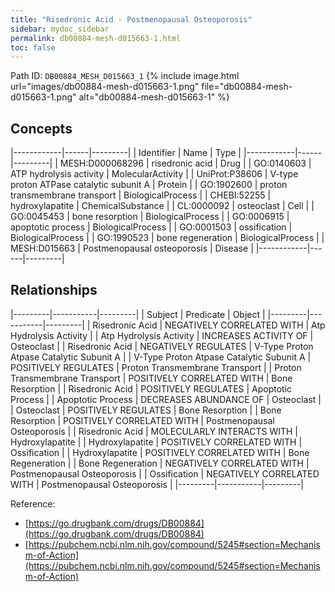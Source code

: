 ```yaml
---
title: "Risedronic Acid - Postmenopausal Osteoporosis"
sidebar: mydoc_sidebar
permalink: db00884-mesh-d015663-1.html
toc: false 
---
```



Path ID: `DB00884_MESH_D015663_1`
{% include image.html url="images/db00884-mesh-d015663-1.png" file="db00884-mesh-d015663-1.png" alt="db00884-mesh-d015663-1" %}

## Concepts

|------------|------|---------|
| Identifier | Name | Type    |
|------------|------|---------|
| MESH:D000068296 | risedronic acid | Drug |
| GO:0140603 | ATP hydrolysis activity | MolecularActivity |
| UniProt:P38606 | V-type proton ATPase catalytic subunit A | Protein |
| GO:1902600 | proton transmembrane transport | BiologicalProcess |
| CHEBI:52255 | hydroxylapatite | ChemicalSubstance |
| CL:0000092 | osteoclast | Cell |
| GO:0045453 | bone resorption | BiologicalProcess |
| GO:0006915 | apoptotic process | BiologicalProcess |
| GO:0001503 | ossification | BiologicalProcess |
| GO:1990523 | bone regeneration | BiologicalProcess |
| MESH:D015663 | Postmenopausal osteoporosis | Disease |
|------------|------|---------|

## Relationships

|---------|-----------|---------|
| Subject | Predicate | Object  |
|---------|-----------|---------|
| Risedronic Acid | NEGATIVELY CORRELATED WITH | Atp Hydrolysis Activity |
| Atp Hydrolysis Activity | INCREASES ACTIVITY OF | Osteoclast |
| Risedronic Acid | NEGATIVELY REGULATES | V-Type Proton Atpase Catalytic Subunit A |
| V-Type Proton Atpase Catalytic Subunit A | POSITIVELY REGULATES | Proton Transmembrane Transport |
| Proton Transmembrane Transport | POSITIVELY CORRELATED WITH | Bone Resorption |
| Risedronic Acid | POSITIVELY REGULATES | Apoptotic Process |
| Apoptotic Process | DECREASES ABUNDANCE OF | Osteoclast |
| Osteoclast | POSITIVELY REGULATES | Bone Resorption |
| Bone Resorption | POSITIVELY CORRELATED WITH | Postmenopausal Osteoporosis |
| Risedronic Acid | MOLECULARLY INTERACTS WITH | Hydroxylapatite |
| Hydroxylapatite | POSITIVELY CORRELATED WITH | Ossification |
| Hydroxylapatite | POSITIVELY CORRELATED WITH | Bone Regeneration |
| Bone Regeneration | NEGATIVELY CORRELATED WITH | Postmenopausal Osteoporosis |
| Ossification | NEGATIVELY CORRELATED WITH | Postmenopausal Osteoporosis |
|---------|-----------|---------|

Reference: 
  - [https://go.drugbank.com/drugs/DB00884](https://go.drugbank.com/drugs/DB00884)
  - [https://pubchem.ncbi.nlm.nih.gov/compound/5245#section=Mechanism-of-Action](https://pubchem.ncbi.nlm.nih.gov/compound/5245#section=Mechanism-of-Action)
